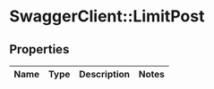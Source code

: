 # SwaggerClient::LimitPost

## Properties
Name | Type | Description | Notes
------------ | ------------- | ------------- | -------------


